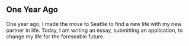 ## One Year Ago
One year ago, I made the move to Seattle to find a new life with my new partner in life.  Today, I am writing an essay, submitting an application, to change my life for the foreseable future.  
